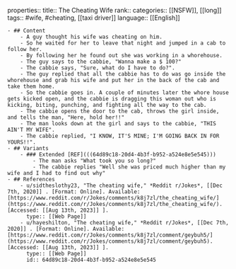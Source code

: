 properties::
title:: The Cheating Wife
rank::
categories:: [[NSFW]], [[long]]
tags:: #wife, #cheating, [[taxi driver]]
language:: [[English]]

	- ## Content
		- A guy thought his wife was cheating on him.
		- So he waited for her to leave that night and jumped in a cab to follow her.
		- By following her he found out she was working in a whorehouse.
		- The guy says to the cabbie, "Wanna make a $ 100?"
		- The cabbie says, "Sure, what do I have to do?".
		- The guy replied that all the cabbie has to do was go inside the whorehouse and grab his wife and put her in the back of the cab and take them home.
		- So the cabbie goes in. A couple of minutes later the whore house gets kicked open, and the cabbie is dragging this woman out who is kicking, biting, punching, and fighting all the way to the cab.
		- The cabbie opens the door to the cab, throws the girl inside, and tells the man, "Here, hold her!!"
		- The man looks down at the girl and says to the cabbie, "THIS AIN'T MY WIFE".
		- The cabbie replied, "I KNOW, IT'S MINE; I'M GOING BACK IN FOR YOURS!!".
	- ## Variants
		- ### Extended [REF](((64d89c18-20d4-4b3f-b952-a524e8e5e545)))
			- The man asks "What took you so long?"
			- The cabbie replies "Well she was priced much higher than my wife and I had to find out why"
	- ## References
		- u/sidtheslothy23, "The cheating wife," *Reddit r/Jokes*, [[Dec 7th, 2020]] . [Format: Online]. Available: [https://www.reddit.com/r/Jokes/comments/k8j7zl/the_cheating_wife/](https://www.reddit.com/r/Jokes/comments/k8j7zl/the_cheating_wife/). [Accessed: [[Aug 13th, 2023]] ].
		  type:: [[Web Page]]
		- u/hayeshilton, "The cheating wife," *Reddit r/Jokes*, [[Dec 7th, 2020]] . [Format: Online]. Available: [https://www.reddit.com/r/Jokes/comments/k8j7zl/comment/geybuh5/](https://www.reddit.com/r/Jokes/comments/k8j7zl/comment/geybuh5). [Accessed: [[Aug 13th, 2023]] ].
		  type:: [[Web Page]]
		  id:: 64d89c18-20d4-4b3f-b952-a524e8e5e545